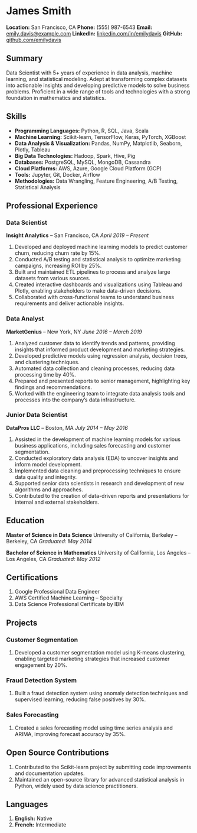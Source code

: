 # James Smith

**Location:** San Francisco, CA
**Phone:** (555) 987-6543
**Email:** emily.davis@example.com
**LinkedIn:** [linkedin.com/in/emilydavis](https://linkedin.com/in/emilydavis)
**GitHub:** [github.com/emilydavis](https://github.com/emilydavis)

## Summary

Data Scientist with 5+ years of experience in data analysis, machine learning, and statistical modeling. Adept at transforming complex datasets into actionable insights and developing predictive models to solve business problems. Proficient in a wide range of tools and technologies with a strong foundation in mathematics and statistics.

## Skills

- **Programming Languages:** Python, R, SQL, Java, Scala
- **Machine Learning:** Scikit-learn, TensorFlow, Keras, PyTorch, XGBoost
- **Data Analysis & Visualization:** Pandas, NumPy, Matplotlib, Seaborn, Plotly, Tableau
- **Big Data Technologies:** Hadoop, Spark, Hive, Pig
- **Databases:** PostgreSQL, MySQL, MongoDB, Cassandra
- **Cloud Platforms:** AWS, Azure, Google Cloud Platform (GCP)
- **Tools:** Jupyter, Git, Docker, Airflow
- **Methodologies:** Data Wrangling, Feature Engineering, A/B Testing, Statistical Analysis

## Professional Experience

### Data Scientist
**Insight Analytics** – San Francisco, CA
*April 2019 – Present*

1. Developed and deployed machine learning models to predict customer churn, reducing churn rate by 15%.
1. Conducted A/B testing and statistical analysis to optimize marketing campaigns, increasing ROI by 25%.
1. Built and maintained ETL pipelines to process and analyze large datasets from various sources.
1. Created interactive dashboards and visualizations using Tableau and Plotly, enabling stakeholders to make data-driven decisions.
1. Collaborated with cross-functional teams to understand business requirements and deliver actionable insights.

### Data Analyst
**MarketGenius** – New York, NY
*June 2016 – March 2019*

1. Analyzed customer data to identify trends and patterns, providing insights that informed product development and marketing strategies.
1. Developed predictive models using regression analysis, decision trees, and clustering techniques.
1. Automated data collection and cleaning processes, reducing data processing time by 40%.
1. Prepared and presented reports to senior management, highlighting key findings and recommendations.
1. Worked with the engineering team to integrate data analysis tools and processes into the company’s data infrastructure.

### Junior Data Scientist
**DataPros LLC** – Boston, MA
*July 2014 – May 2016*

1. Assisted in the development of machine learning models for various business applications, including sales forecasting and customer segmentation.
1. Conducted exploratory data analysis (EDA) to uncover insights and inform model development.
1. Implemented data cleaning and preprocessing techniques to ensure data quality and integrity.
1. Supported senior data scientists in research and development of new algorithms and approaches.
1. Contributed to the creation of data-driven reports and presentations for internal and external stakeholders.

## Education

**Master of Science in Data Science**
University of California, Berkeley – Berkeley, CA
*Graduated: May 2014*

**Bachelor of Science in Mathematics**
University of California, Los Angeles – Los Angeles, CA
*Graduated: May 2012*

## Certifications

1. Google Professional Data Engineer
1. AWS Certified Machine Learning – Specialty
1. Data Science Professional Certificate by IBM

## Projects

### Customer Segmentation
1. Developed a customer segmentation model using K-means clustering, enabling targeted marketing strategies that increased customer engagement by 20%.

### Fraud Detection System
1. Built a fraud detection system using anomaly detection techniques and supervised learning, reducing false positives by 30%.

### Sales Forecasting
1. Created a sales forecasting model using time series analysis and ARIMA, improving forecast accuracy by 35%.

## Open Source Contributions

1. Contributed to the Scikit-learn project by submitting code improvements and documentation updates.
1. Maintained an open-source library for advanced statistical analysis in Python, widely used by data science practitioners.

## Languages

1. **English:** Native
1. **French:** Intermediate
